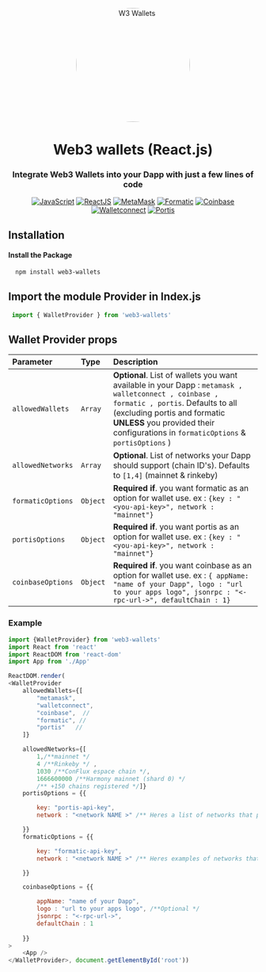 <p align="center" style="border-radius:50%">
    <a href="https://aws.amazon.com" title="W3 Wallets" style="border-radius:50%">
        <img  height=230px src="https://open-rpg-images.s3.us-east-2.amazonaws.com/web3blue.jpg" alt="W3 Wallets" style="border-radius:50%" >
    </a>
</p>

<div align="center">

# Web3 wallets (React.js)
### Integrate Web3 Wallets into your Dapp with just a few lines of code


   [![JavaScript](https://img.shields.io/badge/JavaScript-%23FFFF00)](https://img.shields.io/badge/JavaScript-%23FFFF00)    [![ReactJS](https://img.shields.io/badge/-ReactJS-cyan)](https://img.shields.io/badge/-ReactJS-cyan) 
   [![MetaMask](https://img.shields.io/badge/Meta%20Mask-wallet-orange)](https://img.shields.io/badge/Meta%20Mask-wallet-orange) 
   [![Formatic](https://img.shields.io/badge/Formatic-wallet-%236851FF)](https://img.shields.io/badge/Formatic-wallet-%236851FF) 
   [![Coinbase](https://img.shields.io/badge/Coinbase-wallet-blue)](https://img.shields.io/badge/Coinbase-wallet-blue)
   [![Walletconnect](https://img.shields.io/badge/Wallet%20connect-wallet-red)](https://img.shields.io/badge/Wallet%20connect-wallet-red)
   [![Portis](https://img.shields.io/badge/Portis-wallet-%237e33ee)](https://img.shields.io/badge/Portis-wallet-%237e33ee)
   

</div>


## Installation
####  Install the Package

```bash
  npm install web3-wallets
```

## Import the module Provider in Index.js

```javascript
 import { WalletProvider } from 'web3-wallets'
```

## Wallet Provider props
| Parameter | Type                | Description                       |
| :------- | :------------------- | :--------------------------------  |
| `allowedWallets`   |  `Array`   | **Optional**. List of wallets you want available in your Dapp : ` metamask , walletconnect , coinbase , formatic , portis `. Defaults to all (excluding portis and formatic **UNLESS** you provided their configurations in `formaticOptions` & `portisOptions` ) |
| `allowedNetworks`  |  `Array`   | **Optional**. List of networks your Dapp should support (chain ID's). Defaults to `[1,4]` (mainnet & rinkeby) |
| `formaticOptions`  |  `Object`  | **Required if**.  you want formatic as an option for wallet use. ex : `{key : "<you-api-key>", network : "mainnet"}`  |
| `portisOptions`    |  `Object`  | **Required if**.  you want portis as an option for wallet use. ex : `{key : "<you-api-key>", network : "mainnet"}`  |
| `coinbaseOptions`    |  `Object`  | **Required if**.  you want coinbase as an option for wallet use. ex : `{ appName: "name of your Dapp", logo : "url to your apps logo", jsonrpc : "<-rpc-url->", defaultChain : 1}`  |

### Example

```javascript
import {WalletProvider} from 'web3-wallets'
import React from 'react'
import ReactDOM from 'react-dom'
import App from './App'

ReactDOM.render(
<WalletProvider  
    allowedWallets={[
        "metamask",
        "walletconnect",
        "coinbase",  //
        "formatic", //
        "portis"   // 
    ]} 

    allowedNetworks={[
        1,/**mainnet */
        4 /**Rinkeby */ ,
        1030 /**ConFlux espace chain */,
        1666600000 /**Harmony mainnet (shard 0) */
        /** +150 chains registered */]}
    portisOptions = {{

        key: "portis-api-key",
        network : "<network NAME >" /** Heres a list of networks that portis support (make sure to include the network ID in allowedNetworks prop as well) https://docs.portis.io/#/configuration */

    }}
    formaticOptions = {{

        key: "formatic-api-key",
        network : "<network NAME >" /** Heres examples of networks that formatic support (make sure to include the network ID in allowedNetworks prop as well) https://docs.fortmatic.com/web3-integration/network-configuration */

    }}

    coinbaseOptions = {{

        appName: "name of your Dapp",
        logo : "url to your apps logo", /**Optional */
        jsonrpc : "<-rpc-url->",
        defaultChain : 1
    
    }}
>
    <App />
</WalletProvider>, document.getElementById('root'))

```



